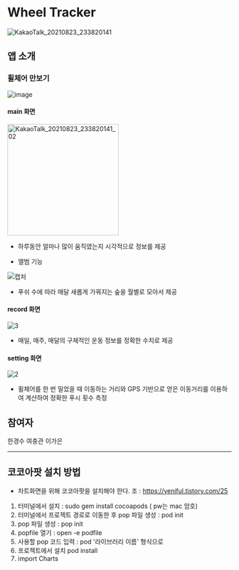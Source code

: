 # Wheel Tracker
![KakaoTalk_20210823_233820141](https://user-images.githubusercontent.com/55349655/130466710-7bfd6300-e26e-444d-918d-c8a19b330493.png)

## 앱 소개
### 휠체어 만보기
![image](https://user-images.githubusercontent.com/55349655/130468111-691bfcf0-7e38-4f04-801e-f419cc6c33da.png)

#### main 화면
<img width="250" alt="KakaoTalk_20210823_233820141_02" src="https://user-images.githubusercontent.com/55349655/130466995-6484cb1f-f0de-41a3-9a51-8c13ed6c655f.png">

- 하루동안 얼마나 많이 움직였는지 시각적으로 정보를 제공

- 앨범 기능

![캡처](https://user-images.githubusercontent.com/55349655/130467470-52bb02ba-5703-46a0-b925-9388410fdd55.PNG)

- 푸쉬 수에 따라 매달 새롭게 가꿔지는 숲을 월별로 모아서 제공

#### record 화면
![3](https://user-images.githubusercontent.com/55349655/130468343-6f16ce25-d7b7-4eef-8027-37f2744ff415.PNG)

- 매일, 매주, 매달의 구체적인 운동 정보를 정확한 수치로 제공

#### setting 화면
![2](https://user-images.githubusercontent.com/55349655/130467954-15ba9af7-b340-4673-a6b2-ce41e7e95344.PNG)

- 휠체어를 한 번 밀었을 때 이동하는 거리와 GPS 기반으로 얻은 이동거리를 이용하여 계산하여 정확한 푸시 횟수 측정

## 참여자
한경수 여충관 이가은

-----------------------------------------------------------------------------------------------------

## 코코아팟 설치 방법
* 차트화면을 위해 코코아팟을 설치해야 한다. 조 : https://yeniful.tistory.com/25
1. 터미널에서 설치 : sudo gem install cocoapods ( pw는 mac 암호)
2. 터미널에서 프로젝트 경로로 이동한 후 pop 파일 생성 : pod init
3. pop 파일 생성 : pop init
4. popfile 열기 : open -e podfile
5. 사용할 pop 코드 입력 : pod '라이브러리 이름' 형식으로
6. 프로젝트에서 설치 pod install
7. import Charts
